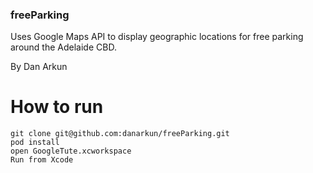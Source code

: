### freeParking
Uses Google Maps API to display geographic locations for free parking around the Adelaide CBD.

By Dan Arkun

# How to run
```
git clone git@github.com:danarkun/freeParking.git
pod install
open GoogleTute.xcworkspace
Run from Xcode
```
